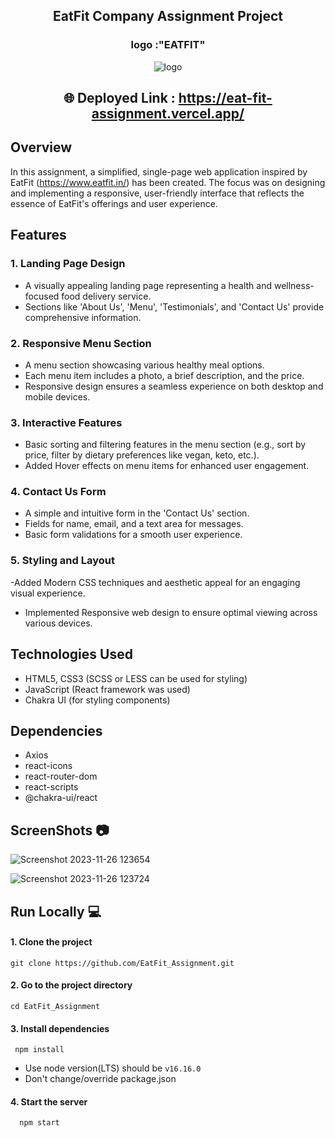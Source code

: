 <div align="center">
  <h2>EatFit Company Assignment Project </h2>
 </div>
 
<div align="center">

 <h3>logo :"EATFIT"</h3>

 
![logo](https://github.com/Anburaj07/EatFit_Assignment/assets/123880321/f3814886-5561-469c-bdc6-b62f5e4dc1d0)
 

 
 ## 🌐 Deployed Link : https://eat-fit-assignment.vercel.app/ 

 </div>
 
## Overview
In this assignment, a simplified, single-page web application inspired by EatFit (https://www.eatfit.in/) has been created. The focus was on designing and implementing a responsive, user-friendly interface that reflects the essence of EatFit's offerings and user experience.

## Features
### 1. Landing Page Design
- A visually appealing landing page representing a health and wellness-focused food delivery service.
- Sections like 'About Us', 'Menu', 'Testimonials', and 'Contact Us' provide comprehensive information.

### 2. Responsive Menu Section
- A menu section showcasing various healthy meal options.
- Each menu item includes a photo, a brief description, and the price.
- Responsive design ensures a seamless experience on both desktop and mobile devices.

### 3. Interactive Features
- Basic sorting and filtering features in the menu section (e.g., sort by price, filter by dietary preferences like vegan, keto, etc.).
- Added Hover effects on menu items for enhanced user engagement.

### 4. Contact Us Form
- A simple and intuitive form in the 'Contact Us' section.
- Fields for name, email, and a text area for messages.
- Basic form validations for a smooth user experience.
  
### 5. Styling and Layout
-Added Modern CSS techniques and aesthetic appeal for an engaging visual experience.
- Implemented Responsive web design to ensure optimal viewing across various devices.

## Technologies Used
- HTML5, CSS3 (SCSS or LESS can be used for styling)
- JavaScript (React framework was used)
- Chakra UI (for styling components)

## Dependencies
- Axios
- react-icons
- react-router-dom
- react-scripts
- @chakra-ui/react

## ScreenShots 📷
  ![Screenshot 2023-11-26 123654](https://github.com/Anburaj07/EatFit_Assignment/assets/123880321/d78cbe08-81dd-46b1-9aaf-1810055c44ed)

  ![Screenshot 2023-11-26 123724](https://github.com/Anburaj07/EatFit_Assignment/assets/123880321/f18ade60-27d8-4ba1-b3b7-59db2537c613)

  ##
 
## Run Locally  💻

<h4>1. Clone the project </h4>

```
git clone https://github.com/EatFit_Assignment.git

```

<h4>2. Go to the project directory </h4> 

```
cd EatFit_Assignment
```
<h4>3. Install dependencies </h4> 

```
 npm install
```
- Use node version(LTS) should be `v16.16.0`
- Don't change/override package.json


<h4>4. Start the server </h4>

```
  npm start
```
##
